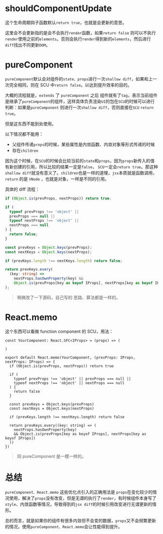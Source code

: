 # shouldComponentUpdate

这个生命周期钩子函数默认`return true`，也就是会更新的意思。

这里会不会更新指的是会不会执行`render`函数，如果`return false` 则可以不执行`render`使用之前的`elements`。否则会执行`render`得到新的`elements`，然后进行`diff`找出不同更新`DOM`。

# pureComponent

`pureComponent`默认会对组件的`state、props`进行一次`shallow diff`，如果和上一次完全相同，则在 SCU 中`return false`。以达到提升效率的目的。

大概的流程就是，`extends` 了 `pureComponent` 之后 组件就有了`tag`，表示当前组件是继承了`pureComponent`的组件，这样具体负责渲染`UI`的包在`SCU`的时候可以进行判断：如果是`pureComponent` 则进行一次`shallow diff`，否则直接在`SCU` `return true`。

但是这东西不能到处使用。

以下情况都不能用：

- 父组件传递`props`的时候，某些属性是内敛函数、内敛对象等形式传递的时候
- 存在`children`

因为这个时候，在`SCU`的时候会比较当前的`state`和`props`，因为`props`新传入的值有新创建的引用，所以比较的结果一定是`false`， `SCU`一定会`return true`。那这种`shallow diff`就没有意义了。`children`也是一样的道理，`jsx`本质就是函数调用， `return` 的是 `VNode` ，也就是对象，一样是不同的引用。

具体的 diff 流程：

```ts
if (Object.is(prevProps, nextProps)) return true;

if (
  typeof prevProps !== 'object' ||
  prevProps === null ||
  typeof nextProps !== 'object' ||
  nextProps === null
) {
  return false;
}

const prevKeys = Object.keys(prevProps);
const nextKeys = Object.keys(nextProps);

if (prevKeys.length !== nextKeys.length) return false;

return prevKeys.every(
  (key: string) =>
    nextProps.hasOwnProperty(key) &&
    Object.is(prevProps[key as keyof IProps], nextProps[key as keyof IProps])
);
```

> 稍微改了一下源码，自己写的 思路、算法都是一样的。

# React.memo

这个东西可以看做 function component 的 SCU，用法：

```tsx
const YourComponent: React.SFC<IProps> = (props) => (

)

export default React.memo(YourComponent, (prevProps: IProps, nextProps: IProps) => {
  if (Object.is(prevProps, nextProps)) return true

  if (
    typeof prevProps !== 'object' || prevProps === null ||
    typeof nextProps !== 'object' || nextProps === null
  ) {
    return false
  }

  const prevKeys = Object.keys(prevProps)
  const nextKeys = Object.keys(nextProps)

  if (prevKeys.length !== nextKeys.length) return false

  return prevKeys.every((key: string) => (
    nextProps.hasOwnProperty(key)
    && Object.is(prevProps[key as keyof IProps], nextProps[key as keyof IProps])
  ))
})
```

> 同 pureComponent 是一模一样的。

# 总结

`pureComponent、React.memo` 这些优化点引入的正确用法是 `props`在变化较少的情况使用，解决了`props`没有改变，但是无谓的执行了`render`，有时候组件本身写了`style`、内敛函数等情况，导致得到的`jsx diff`的时候引用改变进行无谓更新的情形。

总的而言，就是如果你的组件有很多内敛但不会变的数据，`props`又不会频繁更新的情况，使用`pureComponent、React.memo`会让性能得到提升。
